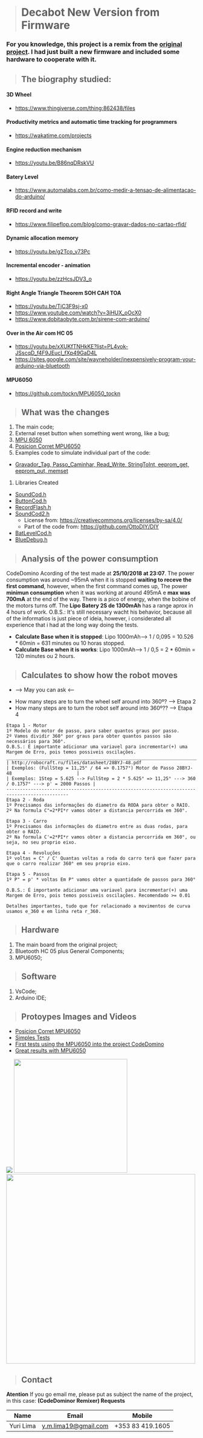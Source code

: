 <!-- Headings --> <!-- Strong --> <!-- Italics --> <!-- Blockquote --> <!-- Links --> <!-- UL --> <!-- OL --> <!-- Images --> <!-- Code Blocks --> <!-- Tables --> 
<!-- Task Lists -->

> # Decabot New Version from Firmware

### For you knowledge, this project is a remix from the [original project](https://github.com/Yuri-Lima/firmware_robot). I had just built a new firmware and included some hardware to cooperate with it.


> ## The biography studied:

#### 3D Wheel
* https://www.thingiverse.com/thing:862438/files

#### Productivity metrics and automatic time tracking for programmers
* https://wakatime.com/projects 

#### Engine reduction mechanism
* https://youtu.be/B86nqDRskVU

#### Batery Level
* https://www.automalabs.com.br/como-medir-a-tensao-de-alimentacao-do-arduino/

#### RFID record and write
* https://www.filipeflop.com/blog/como-gravar-dados-no-cartao-rfid/

#### Dynamic allocation memory
* https://youtu.be/g2Tco_v73Pc

#### Incremental encoder - animation
* https://youtu.be/zzHcsJDV3_o

#### Right Angle Triangle Theorem SOH CAH TOA  
* https://youtu.be/TjC3F9sj-x0 
* https://www.youtube.com/watch?v=3iHUX_oOcX0 
* https://www.dobitaobyte.com.br/sirene-com-arduino/ 

#### Over in the Air com HC 05 
* https://youtu.be/xXUKfTNHkKE?list=PL4vok-JSscqD_f4F9JEucI_fXp49GaD4L
* https://sites.google.com/site/wayneholder/inexpensively-program-your-arduino-via-bluetooth

#### MPU6050
* https://github.com/tockn/MPU6050_tockn

> ## What was the changes

1. The main code;
1. External reset button when something went wrong, like a bug;
1. [MPU 6050](https://github.com/Yuri-Lima/CodeDomino_NewFirmwares/blob/master/Code_MPU_PID/App_MPU6050_PID.ino)
1. [Posicion Corret MPU6050](https://youtu.be/N3V8oYgs7Ro)
1. Examples code to simulate individual part of the code:
  - [Gravador_Tag, Passo_Caminhar, Read_Write, StringToInt, eeprom_get, eeprom_put, memset](https://github.com/Yuri-Lima/CodeDomino_NewFirmwares/tree/master/Simula%C3%A7%C3%B5es)
1. Libraries Created
  * [SoundCod.h](https://github.com/Yuri-Lima/CodeDomino_NewFirmwares/tree/master/libraries/SoundCod)
  * [ButtonCod.h](https://github.com/Yuri-Lima/CodeDomino_NewFirmwares/tree/master/libraries/Button)
  * [RecordFlash.h](https://github.com/Yuri-Lima/CodeDomino_NewFirmwares/tree/master/libraries/RecordFlash)
  * [SoundCod2.h](https://github.com/Yuri-Lima/CodeDomino_NewFirmwares/tree/master/libraries/SoundCod2)
      * License from: https://creativecommons.org/licenses/by-sa/4.0/  
      * Part of the code from: https://github.com/OttoDIY/DIY
  * [BatLevelCod.h](https://github.com/Yuri-Lima/CodeDomino_NewFirmwares/tree/master/libraries/BatLevelCod)
  * [BlueDebug.h](https://bitbucket.org/apiice/firmware_robot/commits/d7aabaa0ca106b523513a8d5e12650b8c50fb360)

> ## Analysis of the power consumption
 
CodeDomino Acording of the test made at **25/10/2018 at 23:07**. The power consumption was around ~95mA when it is stopped **waiting to receve the first command**, however, when the first command comes up, The power **minimun consumption** when it was working at around 495mA e **max was 700mA** at the end of the way. There is a pico of energy, when the bobine of the motors turns off. The **Lipo Batery 2S de 1300mAh** has a range aprox in 4 hours of work. 
O.B.S.: It's still necessary wacht his behavior, because all of the informatios is just piece of ideia, however, i considerated all experience that i had  at the long way doing the tests. 
- **Calculate Base when it is stopped**: Lipo 1000mAh--> 1 / 0,095 = 10.526 * 60min = 631 minutes ou 10 horas stopped. 
- **Calculate Base when it is works**: Lipo 1000mAh--> 1 / 0,5 = 2 * 60min = 120 minutes ou 2 hours.

> ## Calculates to show how the robot moves

* --> May you can ask <-- 
- How many steps are to turn the wheel self around into 360º? --> Etapa 2 
- How many steps are to turn the robot self around into 360º??  --> Etapa 4
```
Etapa 1 - Motor
1º Modelo do motor de passo, para saber quantos graus por passo. 
2º Vamos dividir 360° por graus para obter quantos passos são necessários para 360°.
O.B.S.: É importante adicionar uma variavel para incrementar(+) uma Margem de Erro, pois temos possiveis oscilações.
_____________________________________________________________________________________________
| http://robocraft.ru/files/datasheet/28BYJ-48.pdf 
| Exemplos: (FullStep = 11,25° / 64 => 0.1757°) Motor de Passo 28BYJ-48                        |
| Exemplos: 1Step = 5.625 --> FullStep = 2 * 5.625° => 11,25° ---> 360 / 0.1757° ---> p' = 2000 Passos |
---------------------------------------------------------------------------------------------
Etapa 2 - Roda                                  
1º Precisamos das informações do diametro da RODA para obter o RAIO.
2º Na formula C"=2*PI*r vamos obter a distancia percorrida em 360°.

Etapa 3 - Carro
1º Precisamos das informações do diametro entre as duas rodas, para obter o RAIO.
2º Na formula C'=2*PI*r vamos obter a distancia percorrida em 360°, ou seja, no seu proprio eixo.

Etapa 4 - Revoluções                   
1º voltas = C" / C' Quantas voltas a roda do carro terá que fazer para que o carro realizar 360° em seu proprio eixo.

Etapa 5 - Passos 
1º P" = p' * voltas Em P" vamos obter a quantidade de passos para 360°

O.B.S.: É importante adicionar uma variavel para incrementar(+) uma Margem de Erro, pois temos possiveis oscilações. Recomendado >= 0.01

Detalhes importantes, tudo que for relacionado a movimentos de curva usamos e_360 e em linha reta r_360.

```

> ## Hardware

1. The main board from the original project;
1. Bluetooth HC 05 plus General Components;
1. MPU6050;

> ## Software
1. VsCode;
1. Arduino IDE;

> ## Protoypes Images and Videos
* [Posicion Corret MPU6050](https://youtu.be/N3V8oYgs7Ro)
* [Simples Tests](https://youtu.be/KEpbW0obaI0)
* [First tests using the MPU6050 into the project CodeDomino](https://youtu.be/_bp6ZzDUpjY)
* [Great results with MPU6050](https://youtu.be/3xucGsFeTs0)

![](Images)
<img src="Images/Image.png" width="300" height="300">
<img src="Images/Robo-decabot-fonte-do-autor.jpg" width="500" height="500">

> ## Contact
**Atention** If you go email me, please put as subject the name of the project, in this case: **(CodeDominor Remixer) Requests**

|  Name |  Email | Mobile  |
|-------|--------|---------|
|  Yuri Lima | y.m.lima19@gmail.com  | +353 83 419.1605  |   
